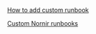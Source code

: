 <a href="https://timeforplanb123/nornir_cli/useful/#how-to-add-custom-runbook" target="_blank">How to add custom runbook</a>

<a href="https://timeforplanb123/nornir_cli/examples/#custom-nornir-runbooks" target="_blank">Custom Nornir runbooks</a>
